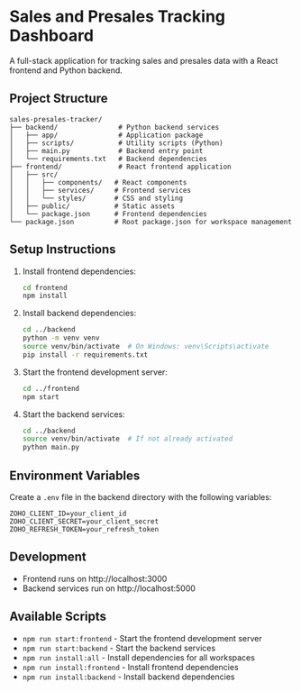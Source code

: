 # Sales and Presales Tracking Dashboard

A full-stack application for tracking sales and presales data with a React frontend and Python backend.

## Project Structure

```
sales-presales-tracker/
├── backend/               # Python backend services
│   ├── app/               # Application package
│   ├── scripts/           # Utility scripts (Python)
│   ├── main.py            # Backend entry point
│   └── requirements.txt   # Backend dependencies
├── frontend/              # React frontend application
│   ├── src/
│   │   ├── components/   # React components
│   │   ├── services/     # Frontend services
│   │   └── styles/       # CSS and styling
│   ├── public/           # Static assets
│   └── package.json      # Frontend dependencies
└── package.json          # Root package.json for workspace management
```

## Setup Instructions

1. Install frontend dependencies:
   ```bash
   cd frontend
   npm install
   ```

2. Install backend dependencies:
   ```bash
   cd ../backend
   python -m venv venv
   source venv/bin/activate  # On Windows: venv\Scripts\activate
   pip install -r requirements.txt
   ```

3. Start the frontend development server:
   ```bash
   cd ../frontend
   npm start
   ```

4. Start the backend services:
   ```bash
   cd ../backend
   source venv/bin/activate  # If not already activated
   python main.py
   ```

## Environment Variables

Create a `.env` file in the backend directory with the following variables:
```
ZOHO_CLIENT_ID=your_client_id
ZOHO_CLIENT_SECRET=your_client_secret
ZOHO_REFRESH_TOKEN=your_refresh_token
```

## Development

- Frontend runs on http://localhost:3000
- Backend services run on http://localhost:5000

## Available Scripts

- `npm run start:frontend` - Start the frontend development server
- `npm run start:backend` - Start the backend services
- `npm run install:all` - Install dependencies for all workspaces
- `npm run install:frontend` - Install frontend dependencies
- `npm run install:backend` - Install backend dependencies
